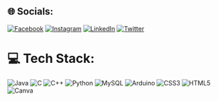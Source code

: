 
## 🌐 Socials:
[![Facebook](https://img.shields.io/badge/Facebook-%231877F2.svg?logo=Facebook&logoColor=white)](https://facebook.com/profile.php?id=100012035978001) [![Instagram](https://img.shields.io/badge/Instagram-%23E4405F.svg?logo=Instagram&logoColor=white)](https://instagram.com/hebert__kubis) [![LinkedIn](https://img.shields.io/badge/LinkedIn-%230077B5.svg?logo=linkedin&logoColor=white)](https://linkedin.com/in//hebert-kubis-114048218/?originalSubdomain=br) [![Twitter](https://img.shields.io/badge/Twitter-%231DA1F2.svg?logo=Twitter&logoColor=white)](https://twitter.com/HebertKubis) 

# 💻 Tech Stack:
![Java](https://img.shields.io/badge/java-%23ED8B00.svg?style=for-the-badge&logo=java&logoColor=white) ![C](https://img.shields.io/badge/c-%2300599C.svg?style=for-the-badge&logo=c%2B%2B&logoColor=white) ![C++](https://img.shields.io/badge/C%2B%2B-blue?style=for-the-badge&logo=cplusplus&logoColor=%23FFFFFF&color=%23005FB0) ![Python](https://img.shields.io/badge/-Python-%23323330.svg?style=for-the-badge&logo=Python) ![MySQL](https://img.shields.io/badge/mysql-%2300f.svg?style=for-the-badge&logo=mysql&logoColor=white) ![Arduino](https://img.shields.io/badge/-Arduino-00979D?style=for-the-badge&logo=Arduino&logoColor=white) ![CSS3](https://img.shields.io/badge/css3-%231572B6.svg?style=for-the-badge&logo=css3&logoColor=white) ![HTML5](https://img.shields.io/badge/html5-%23E34F26.svg?style=for-the-badge&logo=html5&logoColor=white) ![Canva](https://img.shields.io/badge/Canva-%2300C4CC.svg?style=for-the-badge&logo=Canva&logoColor=white)  
